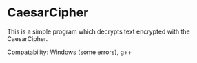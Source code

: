 # CaesarCipher
This is a simple program which decrypts text encrypted with the CaesarCipher.

Compatability: Windows (some errors), g++